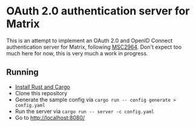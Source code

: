 # OAuth 2.0 authentication server for Matrix

This is an attempt to implement an OAuth 2.0 and OpenID Connect authentication server for Matrix, following [MSC2964](https://github.com/matrix-org/matrix-doc/pull/2964).
Don't expect too much here for now, this is very much a work in progress.

## Running

- [Install Rust and Cargo](https://www.rust-lang.org/learn/get-started)
- Clone this repository
- Generate the sample config via `cargo run -- config generate > config.yaml`
- Run the server via `cargo run -- server -c config.yaml`
- Go to <http://localhost:8080/>
